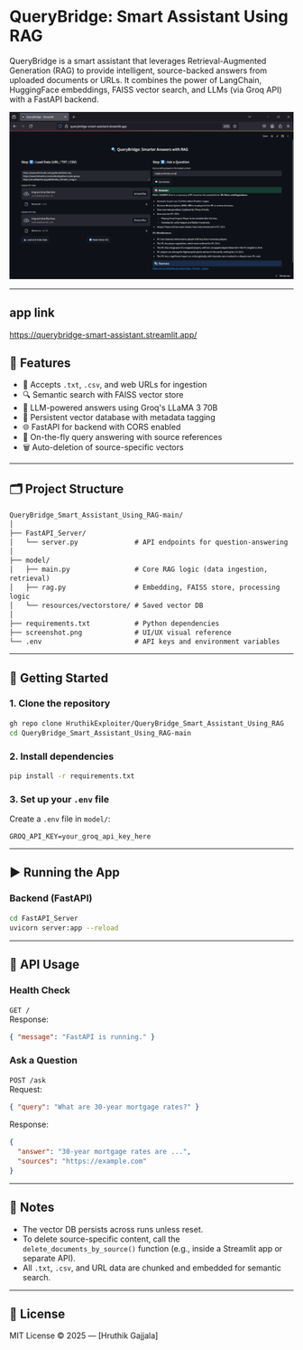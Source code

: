 # QueryBridge: Smart Assistant Using RAG

QueryBridge is a smart assistant that leverages Retrieval-Augmented Generation (RAG) to provide intelligent, source-backed answers from uploaded documents or URLs. It combines the power of LangChain, HuggingFace embeddings, FAISS vector search, and LLMs (via Groq API) with a FastAPI backend.

![Screenshot](screenshot-1.png)

---

## app link
https://querybridge-smart-assistant.streamlit.app/

## 🔧 Features

- 📁 Accepts `.txt`, `.csv`, and web URLs for ingestion
- 🔍 Semantic search with FAISS vector store
- 🤖 LLM-powered answers using Groq's LLaMA 3 70B
- 🔄 Persistent vector database with metadata tagging
- 🌐 FastAPI for backend with CORS enabled
- 🧠 On-the-fly query answering with source references
- 🗑️ Auto-deletion of source-specific vectors

---

## 🗂️ Project Structure

```
QueryBridge_Smart_Assistant_Using_RAG-main/
│
├── FastAPI_Server/
│   └── server.py              # API endpoints for question-answering
│
├── model/
│   ├── main.py                # Core RAG logic (data ingestion, retrieval)
│   ├── rag.py                 # Embedding, FAISS store, processing logic
│   └── resources/vectorstore/ # Saved vector DB
│
├── requirements.txt           # Python dependencies
├── screenshot.png             # UI/UX visual reference
└── .env                       # API keys and environment variables
```

---

## 🚀 Getting Started

### 1. Clone the repository
```bash
gh repo clone HruthikExploiter/QueryBridge_Smart_Assistant_Using_RAG
cd QueryBridge_Smart_Assistant_Using_RAG-main
```

### 2. Install dependencies
```bash
pip install -r requirements.txt
```

### 3. Set up your `.env` file
Create a `.env` file in `model/`:

```env
GROQ_API_KEY=your_groq_api_key_here
```

---

## ▶️ Running the App

### Backend (FastAPI)
```bash
cd FastAPI_Server
uvicorn server:app --reload
```

---

## 🧪 API Usage

### Health Check
`GET /`  
Response:
```json
{ "message": "FastAPI is running." }
```

### Ask a Question
`POST /ask`  
Request:
```json
{ "query": "What are 30-year mortgage rates?" }
```
Response:
```json
{
  "answer": "30-year mortgage rates are ...",
  "sources": "https://example.com"
}
```

---

## 📌 Notes

- The vector DB persists across runs unless reset.
- To delete source-specific content, call the `delete_documents_by_source()` function (e.g., inside a Streamlit app or separate API).
- All `.txt`, `.csv`, and URL data are chunked and embedded for semantic search.

---

## 📃 License

MIT License © 2025 — [Hruthik Gajjala]
